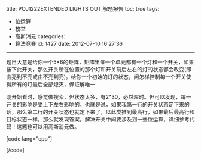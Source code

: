 title: POJ1222EXTENDED LIGHTS OUT 解题报告
toc: true
tags:
  - 位运算
  - 枚举
  - 高斯消元
categories:
  - 算法竞赛
id: 1427
date: 2012-07-10 16:27:36
---

题目大意是给你一个5*6的矩阵，矩阵里每一个单元都有一个灯和一个开关，如果按下此开关，那么开关所在位置的那个灯和开关前后左右的灯的状态都会改变(即由亮到不亮或由不亮到亮)。给你一个初始的灯的状态，问怎样控制每一个开关使得所有的灯最后全部熄灭，保证解唯一

刚开始看时，感觉像搜索，但状态太多，有2^30，必然超时。但可以发现，每一开关的影响是受上下左右影响的，也就是说，如果我第一行的开关状态定下来的话，那么第二行的开关状态也就定下来了，以此类推到最高行，如果最后最高行和目标状态一样，那么就发现答案。解决开关中间要涉及到一些位运算，详细参考代码！这题也可以用高斯消元做。

[code lang="cpp"]

[/code]